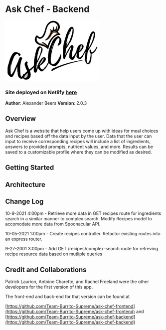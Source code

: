 # Ask Chef - Backend

<img src="./img/ask-chef-logo.png" alt="drawing" width="300"/>

### Site deployed on Netlify [here]( https://ask-chef.netlify.app)
**Author**: Alexander Beers
**Version**: 2.0.3

## Overview
Ask Chef is a website that help users come up with ideas for meal choices and recipes based off the data input by the user. Data that the user can input to receive corresponding recipes will include a list of ingredients, answers to provided prompts, nutrient values, and more. Results can be saved to a customizable profile where they can be modified as desired.

## Getting Started
<!-- What are the steps that a user must take in order to build this app on their own machine and get it running? -->

## Architecture
<!-- Provide a detailed description of the application design. What technologies (languages, libraries, etc) you're using, and any other relevant design information. -->

## Change Log

10-9-2021 4:00pm - Retrieve more data in GET recipes route for ingredients search in a similar manner to complex search. Modify Recipes model to accomodate more data from Spoonacular API.

10-05-2021 1:00pm - Create recipes controller. Refactor existing routes into an express router.

9-27-2001 3:00pm - Add GET /recipes/complex-search route for retreving recipe resource data based on mutliple queries


## Credit and Collaborations
Patrick Laurion, Antoine Charette, and Rachel Freeland were the other developers for the first version of this app. 

The front-end and back-end for that version can be found at 

[https://github.com/Team-Burrito-Supreme/ask-chef-frontend](https://github.com/Team-Burrito-Supreme/ask-chef-frontend) and [https://github.com/Team-Burrito-Supreme/ask-chef-backend](https://github.com/Team-Burrito-Supreme/ask-chef-backend)
